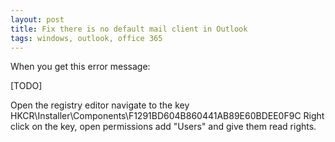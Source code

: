 ```yaml
---
layout: post
title: Fix there is no default mail client in Outlook
tags: windows, outlook, office 365
---
```


When you get this error message:

[TODO]

Open the registry editor
navigate to the key HKCR\Installer\Components\F1291BD604B860441AB89E60BDEE0F9C
Right click on the key, open permissions
add "Users" and give them read rights.
